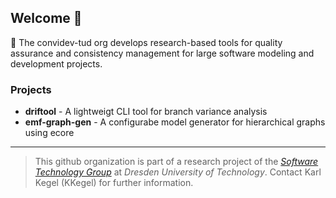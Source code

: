 ## Welcome 👋

🧙 The convidev-tud org develops research-based tools for quality assurance and consistency management for large software modeling and development projects.

### Projects

* **driftool** - A lightweigt CLI tool for branch variance analysis
* **emf-graph-gen** - A configurabe model generator for hierarchical graphs using ecore

---

>  This github organization is part of a research project of the [*Software Technology Group*](https://tu-dresden.de/ing/informatik/smt/st?set_language=en) at *Dresden University of Technology*.
Contact Karl Kegel (KKegel) for further information. 
